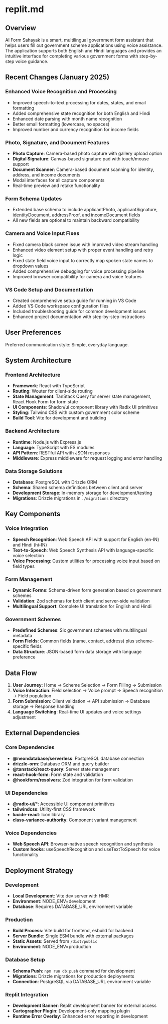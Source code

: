 # replit.md

## Overview

AI Form Sahayak is a smart, multilingual government form assistant that helps users fill out government scheme applications using voice assistance. The application supports both English and Hindi languages and provides an intuitive interface for completing various government forms with step-by-step voice guidance.

## Recent Changes (January 2025)

### Enhanced Voice Recognition and Processing
- Improved speech-to-text processing for dates, states, and email formatting
- Added comprehensive state recognition for both English and Hindi
- Enhanced date parsing with month name recognition
- Better email formatting (lowercase, no spaces)
- Improved number and currency recognition for income fields

### Photo, Signature, and Document Features
- **Photo Capture**: Camera-based photo capture with gallery upload option
- **Digital Signature**: Canvas-based signature pad with touch/mouse support
- **Document Scanner**: Camera-based document scanning for identity, address, and income documents
- Modal interfaces for all capture components
- Real-time preview and retake functionality

### Form Schema Updates
- Extended base schema to include applicantPhoto, applicantSignature, identityDocument, addressProof, and incomeDocument fields
- All new fields are optional to maintain backward compatibility

### Camera and Voice Input Fixes
- Fixed camera black screen issue with improved video stream handling
- Enhanced video element setup with proper event handling and retry logic
- Fixed state field voice input to correctly map spoken state names to dropdown values
- Added comprehensive debugging for voice processing pipeline
- Improved browser compatibility for camera and voice features

### VS Code Setup and Documentation
- Created comprehensive setup guide for running in VS Code
- Added VS Code workspace configuration files
- Included troubleshooting guide for common development issues
- Enhanced project documentation with step-by-step instructions

## User Preferences

Preferred communication style: Simple, everyday language.

## System Architecture

### Frontend Architecture
- **Framework**: React with TypeScript
- **Routing**: Wouter for client-side routing
- **State Management**: TanStack Query for server state management, React Hook Form for form state
- **UI Components**: Shadcn/ui component library with Radix UI primitives
- **Styling**: Tailwind CSS with custom government color scheme
- **Build Tool**: Vite for development and building

### Backend Architecture
- **Runtime**: Node.js with Express.js
- **Language**: TypeScript with ES modules
- **API Pattern**: RESTful API with JSON responses
- **Middleware**: Express middleware for request logging and error handling

### Data Storage Solutions
- **Database**: PostgreSQL with Drizzle ORM
- **Schema**: Shared schema definitions between client and server
- **Development Storage**: In-memory storage for development/testing
- **Migrations**: Drizzle migrations in `./migrations` directory

## Key Components

### Voice Integration
- **Speech Recognition**: Web Speech API with support for English (en-IN) and Hindi (hi-IN)
- **Text-to-Speech**: Web Speech Synthesis API with language-specific voice selection
- **Voice Processing**: Custom utilities for processing voice input based on field types

### Form Management
- **Dynamic Forms**: Schema-driven form generation based on government schemes
- **Validation**: Zod schemas for both client and server-side validation
- **Multilingual Support**: Complete UI translation for English and Hindi

### Government Schemes
- **Predefined Schemes**: Six government schemes with multilingual metadata
- **Form Fields**: Common fields (name, contact, address) plus scheme-specific fields
- **Data Structure**: JSON-based form data storage with language preference

## Data Flow

1. **User Journey**: Home → Scheme Selection → Form Filling → Submission
2. **Voice Interaction**: Field selection → Voice prompt → Speech recognition → Field population
3. **Form Submission**: Client validation → API submission → Database storage → Response handling
4. **Language Switching**: Real-time UI updates and voice settings adjustment

## External Dependencies

### Core Dependencies
- **@neondatabase/serverless**: PostgreSQL database connection
- **drizzle-orm**: Database ORM and query builder
- **@tanstack/react-query**: Server state management
- **react-hook-form**: Form state and validation
- **@hookform/resolvers**: Zod integration for form validation

### UI Dependencies
- **@radix-ui/***: Accessible UI component primitives
- **tailwindcss**: Utility-first CSS framework
- **lucide-react**: Icon library
- **class-variance-authority**: Component variant management

### Voice Dependencies
- **Web Speech API**: Browser-native speech recognition and synthesis
- **Custom hooks**: useSpeechRecognition and useTextToSpeech for voice functionality

## Deployment Strategy

### Development
- **Local Development**: Vite dev server with HMR
- **Environment**: NODE_ENV=development
- **Database**: Requires DATABASE_URL environment variable

### Production
- **Build Process**: Vite build for frontend, esbuild for backend
- **Server Bundle**: Single ESM bundle with external packages
- **Static Assets**: Served from `/dist/public`
- **Environment**: NODE_ENV=production

### Database Setup
- **Schema Push**: `npm run db:push` command for development
- **Migrations**: Drizzle migrations for production deployments
- **Connection**: PostgreSQL via DATABASE_URL environment variable

### Replit Integration
- **Development Banner**: Replit development banner for external access
- **Cartographer Plugin**: Development-only mapping plugin
- **Runtime Error Overlay**: Enhanced error reporting in development